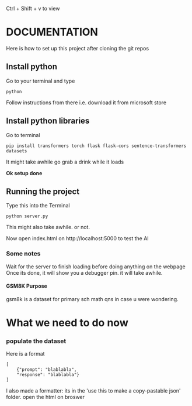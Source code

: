 Ctrl + Shift + v to view

# DOCUMENTATION
Here is how to set up this project after cloning the git repos

## Install python
Go to your terminal and type 
```
python
```
Follow instructions from there
i.e. download it from microsoft store


## Install python libraries
Go to terminal
```
pip install transformers torch flask flask-cors sentence-transformers datasets
```
It might take awhile go grab a drink while it loads

**Ok setup done**

## Running the project
Type this into the Terminal
```
python server.py
```
This might also take awhile. or not.

Now open index.html on http://localhost:5000 to test the AI

### Some notes
Wait for the server to finish loading before doing anything on the webpage
Once its done, it will show you a debugger pin. it will take awhile.

#### GSM8K Purpose
gsm8k is a dataset for primary sch math qns in case u were wondering.

# What we need to do now
### populate the dataset
Here is a format
```
[
    {"prompt": "blablabla",
    "response": "blablabla"}
]
```
I also made a formatter: its in the 
'use this to make a copy-pastable json' 
folder. open the html on broswer